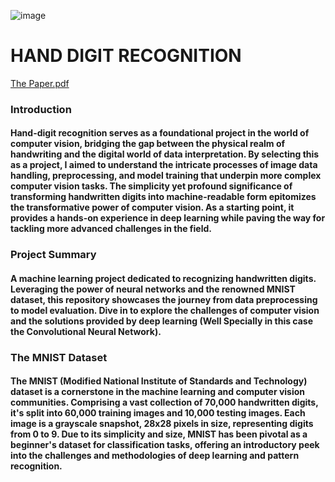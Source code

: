 ![image](https://github.com/himanshu9178/Hand_Digit_Recognition_using_CNN/assets/118620631/26c65e5d-0f03-4af9-ab4f-b60caa273d6f)

# HAND DIGIT RECOGNITION
[The Paper.pdf](https://github.com/himanshu9178/Hand_Digit_Recognition_using_CNN/files/12322628/The.Paper.pdf)

### Introduction
#### Hand-digit recognition serves as a foundational project in the world of computer vision, bridging the gap between the physical realm of handwriting and the digital world of data interpretation. By selecting this as a project, I aimed to understand the intricate processes of image data handling, preprocessing, and model training that underpin more complex computer vision tasks. The simplicity yet profound significance of transforming handwritten digits into machine-readable form epitomizes the transformative power of computer vision. As a starting point, it provides a hands-on experience in deep learning while paving the way for tackling more advanced challenges in the field.
### Project Summary
#### A machine learning project dedicated to recognizing handwritten digits. Leveraging the power of neural networks and the renowned MNIST dataset, this repository showcases the journey from data preprocessing to model evaluation. Dive in to explore the challenges of computer vision and the solutions provided by deep learning (Well Specially in this case the Convolutional Neural Network).
### The MNIST Dataset
#### The MNIST (Modified National Institute of Standards and Technology) dataset is a cornerstone in the machine learning and computer vision communities. Comprising a vast collection of 70,000 handwritten digits, it's split into 60,000 training images and 10,000 testing images. Each image is a grayscale snapshot, 28x28 pixels in size, representing digits from 0 to 9. Due to its simplicity and size, MNIST has been pivotal as a beginner's dataset for classification tasks, offering an introductory peek into the challenges and methodologies of deep learning and pattern recognition.


